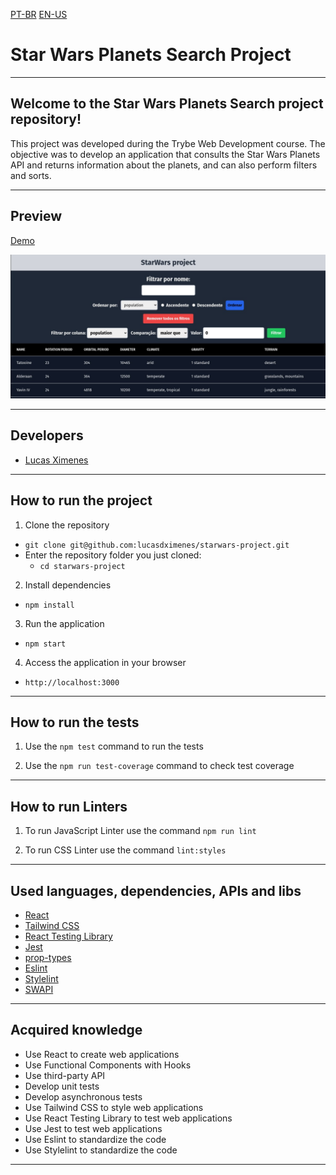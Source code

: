 [PT-BR](./README_pt-br.md)
[EN-US](./README.md)

# Star Wars Planets Search Project

---

## Welcome to the Star Wars Planets Search project repository!

This project was developed during the Trybe Web Development course. The objective was to develop an application that consults the Star Wars Planets API and returns information about the planets, and can also perform filters and sorts.

---

## Preview

[Demo](https://starwars-project-u7mk.vercel.app/)

![Preview](./preview/preview.jpg)

---

## Developers

- [Lucas Ximenes](https://www.linkedin.com/in/lucasdximenes)

---

## How to run the project

1. Clone the repository

- `git clone git@github.com:lucasdximenes/starwars-project.git`
- Enter the repository folder you just cloned:
  - `cd starwars-project`

2. Install dependencies

- `npm install`

3. Run the application

- `npm start`

4. Access the application in your browser

- `http://localhost:3000`

---

## How to run the tests

1. Use the `npm test` command to run the tests

2. Use the `npm run test-coverage` command to check test coverage

---

## How to run Linters

1. To run JavaScript Linter use the command `npm run lint`

2. To run CSS Linter use the command `lint:styles`

---

## Used languages, dependencies, APIs and libs

- [React](https://pt-br.reactjs.org/)
- [Tailwind CSS](https://tailwindcss.com/)
- [React Testing Library](https://testing-library.com/docs/react-testing-library/intro/)
- [Jest](https://jestjs.io/)
- [prop-types](https://www.npmjs.com/package/prop-types)
- [Eslint](https://eslint.org/)
- [Stylelint](https://stylelint.io/)
- [SWAPI](https://swapi.dev/)

---

## Acquired knowledge

- Use React to create web applications
- Use Functional Components with Hooks
- Use third-party API
- Develop unit tests
- Develop asynchronous tests
- Use Tailwind CSS to style web applications
- Use React Testing Library to test web applications
- Use Jest to test web applications
- Use Eslint to standardize the code
- Use Stylelint to standardize the code

---
